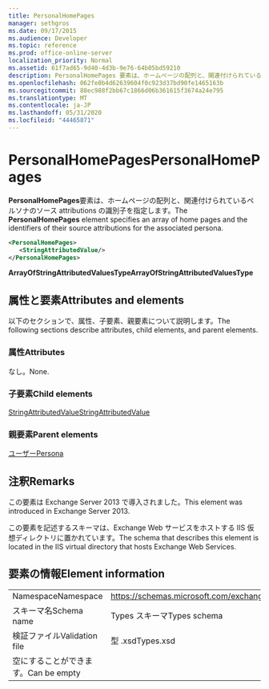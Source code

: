 ```yaml
---
title: PersonalHomePages
manager: sethgros
ms.date: 09/17/2015
ms.audience: Developer
ms.topic: reference
ms.prod: office-online-server
localization_priority: Normal
ms.assetid: 61f7ad65-9d40-4d3b-9e76-64b05bd59210
description: PersonalHomePages 要素は、ホームページの配列と、関連付けられているペルソナのソース attributions の識別子を指定します。
ms.openlocfilehash: 062fe0b4d62639604f0c923d37bd90fe1465163b
ms.sourcegitcommit: 88ec988f2bb67c1866d06b361615f3674a24e795
ms.translationtype: MT
ms.contentlocale: ja-JP
ms.lasthandoff: 05/31/2020
ms.locfileid: "44465871"
---
```

# <a name="personalhomepages"></a><span data-ttu-id="2956a-103">PersonalHomePages</span><span class="sxs-lookup"><span data-stu-id="2956a-103">PersonalHomePages</span></span>

<span data-ttu-id="2956a-104">**PersonalHomePages**要素は、ホームページの配列と、関連付けられているペルソナのソース attributions の識別子を指定します。</span><span class="sxs-lookup"><span data-stu-id="2956a-104">The **PersonalHomePages** element specifies an array of home pages and the identifiers of their source attributions for the associated persona.</span></span> 
  
```XML
<PersonalHomePages>
   <StringAttributedValue/>
</PersonalHomePages>
```

 <span data-ttu-id="2956a-105">**ArrayOfStringAttributedValuesType**</span><span class="sxs-lookup"><span data-stu-id="2956a-105">**ArrayOfStringAttributedValuesType**</span></span>
## <a name="attributes-and-elements"></a><span data-ttu-id="2956a-106">属性と要素</span><span class="sxs-lookup"><span data-stu-id="2956a-106">Attributes and elements</span></span>

<span data-ttu-id="2956a-107">以下のセクションで、属性、子要素、親要素について説明します。</span><span class="sxs-lookup"><span data-stu-id="2956a-107">The following sections describe attributes, child elements, and parent elements.</span></span>
  
### <a name="attributes"></a><span data-ttu-id="2956a-108">属性</span><span class="sxs-lookup"><span data-stu-id="2956a-108">Attributes</span></span>

<span data-ttu-id="2956a-109">なし。</span><span class="sxs-lookup"><span data-stu-id="2956a-109">None.</span></span>
  
### <a name="child-elements"></a><span data-ttu-id="2956a-110">子要素</span><span class="sxs-lookup"><span data-stu-id="2956a-110">Child elements</span></span>

[<span data-ttu-id="2956a-111">StringAttributedValue</span><span class="sxs-lookup"><span data-stu-id="2956a-111">StringAttributedValue</span></span>](stringattributedvalue.md)
  
### <a name="parent-elements"></a><span data-ttu-id="2956a-112">親要素</span><span class="sxs-lookup"><span data-stu-id="2956a-112">Parent elements</span></span>

[<span data-ttu-id="2956a-113">ユーザー</span><span class="sxs-lookup"><span data-stu-id="2956a-113">Persona</span></span>](persona.md)
  
## <a name="remarks"></a><span data-ttu-id="2956a-114">注釈</span><span class="sxs-lookup"><span data-stu-id="2956a-114">Remarks</span></span>

<span data-ttu-id="2956a-115">この要素は Exchange Server 2013 で導入されました。</span><span class="sxs-lookup"><span data-stu-id="2956a-115">This element was introduced in Exchange Server 2013.</span></span>
  
<span data-ttu-id="2956a-116">この要素を記述するスキーマは、Exchange Web サービスをホストする IIS 仮想ディレクトリに置かれています。</span><span class="sxs-lookup"><span data-stu-id="2956a-116">The schema that describes this element is located in the IIS virtual directory that hosts Exchange Web Services.</span></span>
  
## <a name="element-information"></a><span data-ttu-id="2956a-117">要素の情報</span><span class="sxs-lookup"><span data-stu-id="2956a-117">Element information</span></span>

|||
|:-----|:-----|
|<span data-ttu-id="2956a-118">Namespace</span><span class="sxs-lookup"><span data-stu-id="2956a-118">Namespace</span></span>  <br/> |https://schemas.microsoft.com/exchange/services/2006/types  <br/> |
|<span data-ttu-id="2956a-119">スキーマ名</span><span class="sxs-lookup"><span data-stu-id="2956a-119">Schema name</span></span>  <br/> |<span data-ttu-id="2956a-120">Types スキーマ</span><span class="sxs-lookup"><span data-stu-id="2956a-120">Types schema</span></span>  <br/> |
|<span data-ttu-id="2956a-121">検証ファイル</span><span class="sxs-lookup"><span data-stu-id="2956a-121">Validation file</span></span>  <br/> |<span data-ttu-id="2956a-122">型 .xsd</span><span class="sxs-lookup"><span data-stu-id="2956a-122">Types.xsd</span></span>  <br/> |
|<span data-ttu-id="2956a-123">空にすることができます。</span><span class="sxs-lookup"><span data-stu-id="2956a-123">Can be empty</span></span>  <br/> ||
   

